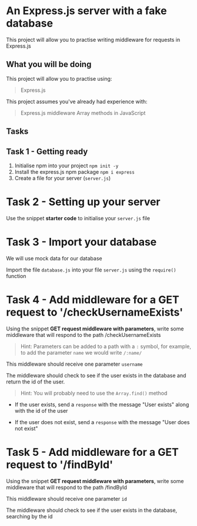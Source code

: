 # An Express.js server with a fake database

This project will allow you to practise writing middleware for requests in Express.js

## What you will be doing

This project will allow you to practise using:

> Express.js

This project assumes you've already had experience with:

> Express.js middleware
> Array methods in JavaScript

## Tasks

## Task 1 - Getting ready

1. Initialise npm into your project
   `npm init -y`
2. Install the express.js npm package
   `npm i express`
3. Create a file for your server (`server.js`)

# Task 2 - Setting up your server

Use the snippet **starter code** to initialise your `server.js` file

# Task 3 - Import your database

We will use mock data for our database

Import the file `database.js` into your file `server.js` using the `require()` function

# Task 4 - Add middleware for a GET request to '/checkUsernameExists'

Using the snippet **GET request middleware with parameters**, write some middleware that will respond to the path /checkUsernameExists

> Hint: Parameters can be added to a path with a `:` symbol, for example, to add the parameter `name` we would write `/:name/`

This middleware should receive one parameter `username`

The middleware should check to see if the user exists in the database and return the id of the user.

> Hint: You will probably need to use the `Array.find()` method

- If the user exists, send a `response` with the message "User exists" along with the id of the user

- If the user does not exist, send a `response` with the message "User does not exist"

# Task 5 - Add middleware for a GET request to '/findById'

Using the snippet **GET request middleware with parameters**, write some middleware that will respond to the path /findById

This middleware should receive one parameter `id`

The middleware should check to see if the user exists in the database, searching by the id

